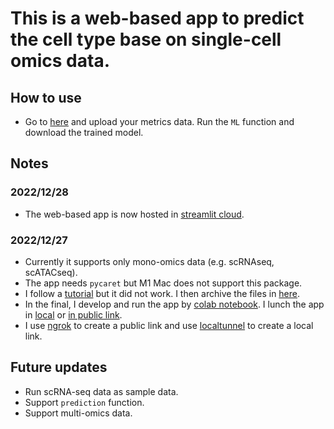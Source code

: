 # This is a web-based app to predict the cell type base on single-cell omics data.

## How to use

- Go to [here]() and upload your metrics data. Run the `ML` function and download the trained model.

## Notes

### 2022/12/28

- The web-based app is now hosted in [streamlit cloud]().

### 2022/12/27

- Currently it supports only mono-omics data (e.g. scRNAseq, scATACseq).
- The app needs `pycaret` but M1 Mac does not support this package.
- I follow a [tutorial](./DidNotWorkInM1/pycaret_installation_guide.md) but it did not work. I then archive the files in [here](./DidNotWorkInM1/).
- In the final, I develop and run the app by [colab notebook](./colab_automl_dev.ipynb). I lunch the app in [local](http://172.28.0.12:8501) or [in public link](http://d22e-35-231-228-144.ngrok.io).
- I use [ngrok](https://ngrok.com/) to create a public link and use [localtunnel](https://www.npmjs.com/package/localtunnel) to create a local link.

## Future updates

- Run scRNA-seq data as sample data.
- Support `prediction` function.
- Support multi-omics data.
